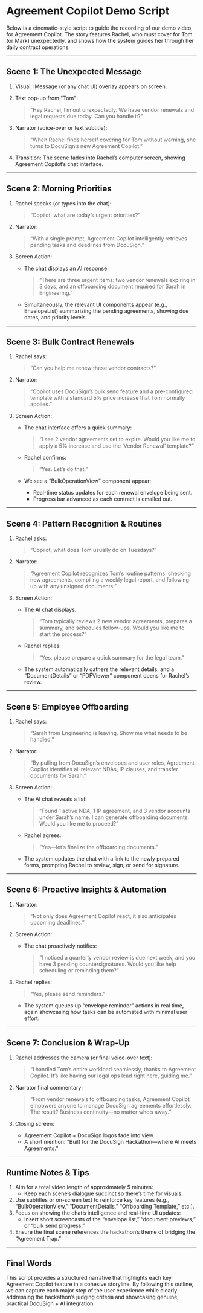 # Agreement Copilot Demo Script

Below is a cinematic-style script to guide the recording of our demo video for Agreement Copilot. The story features Rachel, who must cover for Tom (or Mark) unexpectedly, and shows how the system guides her through her daily contract operations.

---

## Scene 1: The Unexpected Message

1. Visual: iMessage (or any chat UI) overlay appears on screen.
2. Text pop-up from "Tom":  
   > “Hey Rachel, I’m out unexpectedly. We have vendor renewals and legal requests due today. Can you handle it?”

3. Narrator (voice-over or text subtitle):
   > “When Rachel finds herself covering for Tom without warning, she turns to DocuSign’s new Agreement Copilot.”

4. Transition: The scene fades into Rachel’s computer screen, showing Agreement Copilot’s chat interface.

---

## Scene 2: Morning Priorities

1. Rachel speaks (or types into the chat):
   > “Copilot, what are today’s urgent priorities?”

2. Narrator:
   > “With a single prompt, Agreement Copilot intelligently retrieves pending tasks and deadlines from DocuSign.”

3. Screen Action:
   - The chat displays an AI response:  
     > “There are three urgent items: two vendor renewals expiring in 3 days, and an offboarding document required for Sarah in Engineering.”

    - Simultaneously, the relevant UI components appear (e.g., EnvelopeList) summarizing the pending agreements, showing due dates, and priority levels.

---

## Scene 3: Bulk Contract Renewals

1. Rachel says:
   > “Can you help me renew these vendor contracts?”

2. Narrator:
   > “Copilot uses DocuSign’s bulk send feature and a pre-configured template with a standard 5% price increase that Tom normally applies.”

3. Screen Action:
   - The chat interface offers a quick summary:  
     > “I see 2 vendor agreements set to expire. Would you like me to apply a 5% increase and use the ‘Vendor Renewal’ template?”

   - Rachel confirms:  
     > “Yes. Let’s do that.”

   - We see a “BulkOperationView” component appear:
     - Real-time status updates for each renewal envelope being sent.  
     - Progress bar advanced as each contract is emailed out.

---

## Scene 4: Pattern Recognition & Routines

1. Rachel asks:
   > “Copilot, what does Tom usually do on Tuesdays?”

2. Narrator:
   > “Agreement Copilot recognizes Tom’s routine patterns: checking new agreements, compiling a weekly legal report, and following up with any unsigned documents.”

3. Screen Action:
   - The AI chat displays:
     > “Tom typically reviews 2 new vendor agreements, prepares a summary, and schedules follow-ups. Would you like me to start the process?”

   - Rachel replies:
     > “Yes, please prepare a quick summary for the legal team.”

   - The system automatically gathers the relevant details, and a “DocumentDetails” or “PDFViewer” component opens for Rachel’s review.

---

## Scene 5: Employee Offboarding

1. Rachel says:
   > “Sarah from Engineering is leaving. Show me what needs to be handled.”

2. Narrator:
   > “By pulling from DocuSign’s envelopes and user roles, Agreement Copilot identifies all relevant NDAs, IP clauses, and transfer documents for Sarah.”

3. Screen Action:
   - The AI chat reveals a list:
     > “Found 1 active NDA, 1 IP agreement, and 3 vendor accounts under Sarah’s name. I can generate offboarding documents. Would you like me to proceed?”

   - Rachel agrees:
     > “Yes—let’s finalize the offboarding documents.”

   - The system updates the chat with a link to the newly prepared forms, prompting Rachel to review, sign, or send for signature.

---

## Scene 6: Proactive Insights & Automation

1. Narrator:
   > “Not only does Agreement Copilot react, it also anticipates upcoming deadlines.”

2. Screen Action:
   - The chat proactively notifies:
     > “I noticed a quarterly vendor review is due next week, and you have 3 pending countersignatures. Would you like help scheduling or reminding them?”

3. Rachel replies:
   > “Yes, please send reminders.”

   - The system queues up “envelope reminder” actions in real time, again showcasing how tasks can be automated with minimal user effort.

---

## Scene 7: Conclusion & Wrap-Up

1. Rachel addresses the camera (or final voice-over text):
   > “I handled Tom’s entire workload seamlessly, thanks to Agreement Copilot. It’s like having our legal ops lead right here, guiding me.”

2. Narrator final commentary:
   > “From vendor renewals to offboarding tasks, Agreement Copilot empowers anyone to manage DocuSign agreements effortlessly. The result? Business continuity—no matter who’s away.”

3. Closing screen:
   - Agreement Copilot + DocuSign logos fade into view.
   - A short mention: “Built for the DocuSign Hackathon—where AI meets Agreements.”

---

## Runtime Notes & Tips

1. Aim for a total video length of approximately 5 minutes:
   - Keep each scene’s dialogue succinct so there’s time for visuals.
2. Use subtitles or on-screen text to reinforce key features (e.g., “BulkOperationView,” “DocumentDetails,” “Offboarding Template,” etc.).
3. Focus on showing the chat’s intelligence and real-time UI updates:
   - Insert short screencasts of the “envelope list,” “document previews,” or “bulk send progress.”
4. Ensure the final scene references the hackathon’s theme of bridging the “Agreement Trap.”

---

## Final Words

This script provides a structured narrative that highlights each key Agreement Copilot feature in a cohesive storyline. By following this outline, we can capture each major step of the user experience while clearly addressing the hackathon’s judging criteria and showcasing genuine, practical DocuSign + AI integration. 